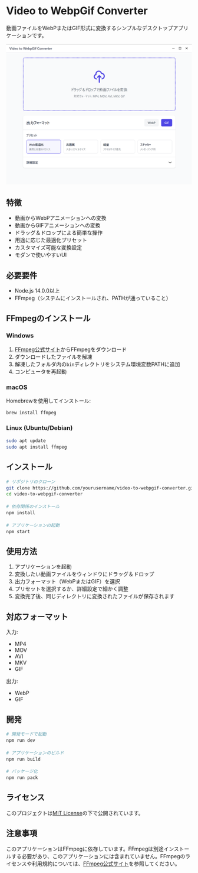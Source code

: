 # Video to WebpGif Converter

動画ファイルをWebPまたはGIF形式に変換するシンプルなデスクトップアプリケーションです。

![Screenshot](assets/screenshot.png)

## 特徴

- 動画からWebPアニメーションへの変換
- 動画からGIFアニメーションへの変換
- ドラッグ＆ドロップによる簡単な操作
- 用途に応じた最適化プリセット
- カスタマイズ可能な変換設定
- モダンで使いやすいUI

## 必要要件

- Node.js 14.0.0以上
- FFmpeg（システムにインストールされ、PATHが通っていること）

## FFmpegのインストール

### Windows
1. [FFmpeg公式サイト](https://ffmpeg.org/download.html)からFFmpegをダウンロード
2. ダウンロードしたファイルを解凍
3. 解凍したフォルダ内の`bin`ディレクトリをシステム環境変数PATHに追加
4. コンピュータを再起動

### macOS
Homebrewを使用してインストール:
```bash
brew install ffmpeg
```

### Linux (Ubuntu/Debian)
```bash
sudo apt update
sudo apt install ffmpeg
```

## インストール

```bash
# リポジトリのクローン
git clone https://github.com/yourusername/video-to-webpgif-converter.git
cd video-to-webpgif-converter

# 依存関係のインストール
npm install

# アプリケーションの起動
npm start
```

## 使用方法

1. アプリケーションを起動
2. 変換したい動画ファイルをウィンドウにドラッグ＆ドロップ
3. 出力フォーマット（WebPまたはGIF）を選択
4. プリセットを選択するか、詳細設定で細かく調整
5. 変換完了後、同じディレクトリに変換されたファイルが保存されます

## 対応フォーマット

入力:
- MP4
- MOV
- AVI
- MKV
- GIF

出力:
- WebP
- GIF

## 開発

```bash
# 開発モードで起動
npm run dev

# アプリケーションのビルド
npm run build

# パッケージ化
npm run pack
```

## ライセンス

このプロジェクトは[MIT License](LICENSE)の下で公開されています。

## 注意事項

このアプリケーションはFFmpegに依存しています。FFmpegは別途インストールする必要があり、このアプリケーションには含まれていません。FFmpegのライセンスや利用規約については、[FFmpeg公式サイト](https://ffmpeg.org)を参照してください。 
